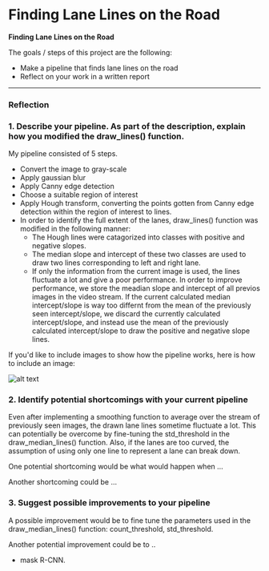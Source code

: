 # **Finding Lane Lines on the Road** 

**Finding Lane Lines on the Road**

The goals / steps of this project are the following:
* Make a pipeline that finds lane lines on the road
* Reflect on your work in a written report


[//]: # (Image References)

[image1]: ./examples/grayscale.jpg "Grayscale"

---

### Reflection

### 1. Describe your pipeline. As part of the description, explain how you modified the draw_lines() function.

My pipeline consisted of 5 steps. 
  * Convert the image to gray-scale
  * Apply gaussian blur
  * Apply Canny edge detection
  * Choose a suitable region of interest
  * Apply Hough transform, converting the points gotten from Canny edge detection within the region of interest to lines.
  * In order to identify the full extent of the lanes, draw_lines() function was modified in the following manner:
     * The Hough lines were catagorized into classes with positive and negative slopes. 
     * The median slope and intercept of these two classes are used to draw two lines corresponding to left and right lane.    
     * If only the information from the current image is used, the lines fluctuate a lot and give a poor performance. In order to improve performance, we store the meadian slope and intercept of all previos images in the video stream. If the current calculated median intercept/slope is way too differnt from the mean of the previously seen intercept/slope, we discard the currently calculated intercept/slope, and instead use the mean of the previously calculated intercept/slope to draw the positive and negative slope lines.   


If you'd like to include images to show how the pipeline works, here is how to include an image: 

![alt text][image1]


### 2. Identify potential shortcomings with your current pipeline
Even after implementing a smoothing function to average over the stream of previously seen images, the drawn lane lines sometime fluctuate a lot. This can potentially be overcome by fine-tuning the std_threshold in the draw_median_lines() function. Also, if the lanes are too curved, the assumption of using only one line to represent a lane can break down.   

One potential shortcoming would be what would happen when ... 

Another shortcoming could be ...


### 3. Suggest possible improvements to your pipeline


A possible improvement would be to fine tune the parameters used in the draw_median_lines() function: count_threshold, std_threshold. 

Another potential improvement could be to ..




* mask R-CNN.


